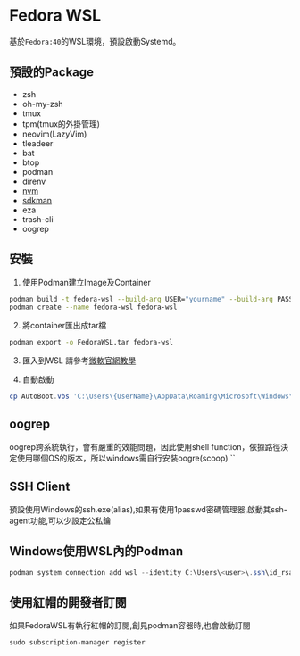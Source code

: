# Fedora WSL
基於`Fedora:40`的WSL環境，預設啟動Systemd。

## 預設的Package
- zsh
- oh-my-zsh
- tmux
- tpm(tmux的外掛管理)
- neovim(LazyVim)
- tleadeer
- bat
- btop
- podman
- direnv
- [nvm](https://github.com/nvm-sh/nvm)
- [sdkman](https://sdkman.io/)
- eza
- trash-cli
- oogrep

## 安裝
1. 使用Podman建立Image及Container
  ```bash
  podman build -t fedora-wsl --build-arg USER="yourname" --build-arg PASSWD="passwd" --format docker --squash-all .
  podman create --name fedora-wsl fedora-wsl
  ```

2. 將container匯出成tar檔
  ```bash
  podman export -o FedoraWSL.tar fedora-wsl
  ```

3. 匯入到WSL
請參考[微軟官網教學](https://learn.microsoft.com/zh-tw/windows/wsl/use-custom-distro#import-the-tar-file-into-wsl)


4. 自動啟動 
```powershell
cp AutoBoot.vbs 'C:\Users\{UserName}\AppData\Roaming\Microsoft\Windows\Start Menu\Programs\Startup'
```

## oogrep
oogrep跨系統執行，會有嚴重的效能問題，因此使用shell function，依據路徑決定使用哪個OS的版本，所以windows需自行安裝oogre(scoop)
``

## SSH Client
預設使用Windows的ssh.exe(alias),如果有使用1passwd密碼管理器,啟動其ssh-agent功能,可以少設定公私鑰

## Windows使用WSL內的Podman
```powershell
podman system connection add wsl --identity C:\Users\<user>\.ssh\id_rsa --port 2332 <user>@localhost --socket-path /run/user/1000/podman/podman.sock
```

## 使用紅帽的開發者訂閱
如果FedoraWSL有執行紅帽的訂閱,創見podman容器時,也會啟動訂閱
```shell
sudo subscription-manager register
```
